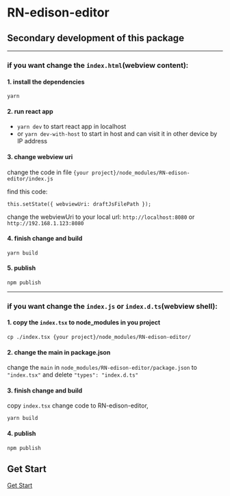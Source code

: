 # RN-edison-editor

## Secondary development of this package

---

### if you want change the `index.html`(webview content):

#### 1. install the dependencies

`yarn`

#### 2. run react app

- `yarn dev` to start react app in localhost
- or `yarn dev-with-host` to start in host and can visit it in other device by IP address

#### 3. change webview uri

change the code in file `{your project}/node_modules/RN-edison-editor/index.js`

find this code:

```
this.setState({ webviewUri: draftJsFilePath });
```

change the webviewUri to your local url: `http://localhost:8080` or `http://192.168.1.123:8080`

#### 4. finish change and build

`yarn build`

#### 5. publish

`npm publish`

---

### if you want change the `index.js` or `index.d.ts`(webview shell):

#### 1. copy the `index.tsx` to node_modules in you project

```shell
cp ./index.tsx {your project}/node_modules/RN-edison-editor/
```

#### 2. change the main in package.json

change the `main` in `node_modules/RN-edison-editor/package.json` to `"index.tsx"` and delete `"types": "index.d.ts"`

#### 3. finish change and build

copy `index.tsx` change code to RN-edison-editor,

`yarn build`

#### 4. publish

`npm publish`

## Get Start

[Get Start](./doc/Getting-Started.md)
